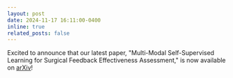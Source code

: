 ```yaml
---
layout: post
date: 2024-11-17 16:11:00-0400
inline: true
related_posts: false
---
```


Excited to announce that our latest paper, "Multi-Modal Self-Supervised Learning for Surgical Feedback Effectiveness Assessment," is now available on [arXiv](https://arxiv.org/abs/2411.10919)!